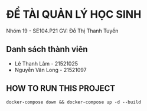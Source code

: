 # ĐỀ TÀI QUẢN LÝ HỌC SINH
Nhóm 19 - SE104.P21 
GV: Đỗ Thị Thanh Tuyền

## Danh sách thành viên
- Lê Thanh Lâm - 21521025
- Nguyễn Văn Long - 21521097

## HOW TO RUN THIS PROJECT
```
docker-compose down && docker-compose up -d --build
```

